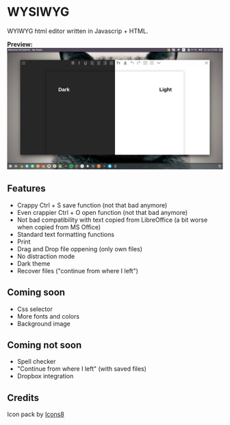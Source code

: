 # WYSIWYG

WYIWYG html editor written in Javascrip + HTML.


**Preview:** ![Alt Text](screenshots/preview-v0.0.5.png)

## Features

* Crappy Ctrl + S save function (not that bad anymore)
* Even crappier Ctrl + O open function (not that bad anymore)
* Not bad compatibility with text copied from LibreOffice (a bit worse when copied from MS Office)
* Standard text formatting functions
* Print
* Drag and Drop file oppening (only own files)
* No distraction mode
* Dark theme
* Recover files ("continue from where I left")

## Coming soon

* Css selector
* More fonts and colors
* Background image

## Coming **not** soon

* Spell checker
* "Continue from where I left" (with saved files)
* Dropbox integration

## Credits

Icon pack by [Icons8](https://icons8.com)
